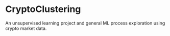 # CryptoClustering
An unsupervised learning project and general ML process exploration using crypto market data.
